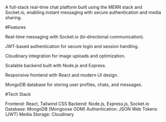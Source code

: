 A full-stack real-time chat platform built using the MERN stack and Socket.io, enabling instant messaging with secure authentication and media sharing.

#Features

Real-time messaging with Socket.io (bi-directional communication).

JWT-based authentication for secure login and session handling.

Cloudinary integration for image uploads and optimization.

Scalable backend built with Node.js and Express.

Responsive frontend with React and modern UI design.

MongoDB database for storing user profiles, chats, and messages.

#Tech Stack

Frontend: React, Tailwind CSS
Backend: Node.js, Express.js, Socket.io
Database: MongoDB (Mongoose ODM)
Authentication: JSON Web Tokens (JWT)
Media Storage: Cloudinary 
 
